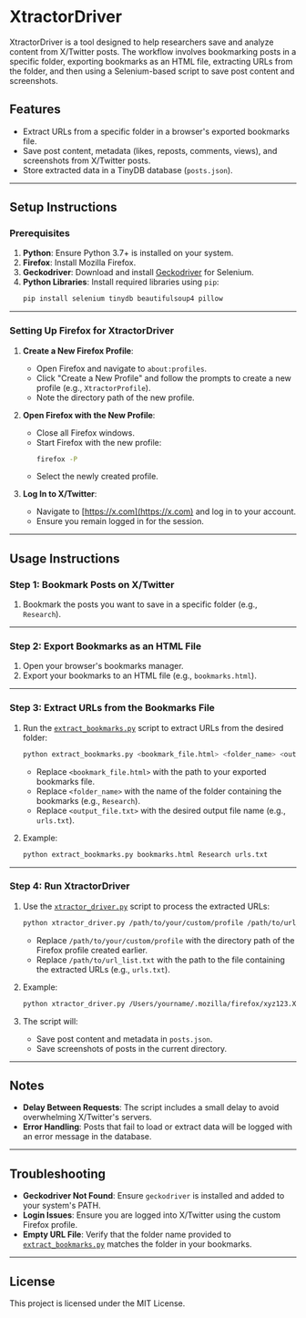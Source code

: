 # XtractorDriver

XtractorDriver is a tool designed to help researchers save and analyze content from X/Twitter posts. The workflow involves bookmarking posts in a specific folder, exporting bookmarks as an HTML file, extracting URLs from the folder, and then using a Selenium-based script to save post content and screenshots.

## Features

- Extract URLs from a specific folder in a browser's exported bookmarks file.
- Save post content, metadata (likes, reposts, comments, views), and screenshots from X/Twitter posts.
- Store extracted data in a TinyDB database (`posts.json`).

---

## Setup Instructions

### Prerequisites

1. **Python**: Ensure Python 3.7+ is installed on your system.
2. **Firefox**: Install Mozilla Firefox.
3. **Geckodriver**: Download and install [Geckodriver](https://github.com/mozilla/geckodriver/releases) for Selenium.
4. **Python Libraries**: Install required libraries using `pip`:
   ```sh
   pip install selenium tinydb beautifulsoup4 pillow
   ```

---

### Setting Up Firefox for XtractorDriver

1. **Create a New Firefox Profile**:
   - Open Firefox and navigate to `about:profiles`.
   - Click "Create a New Profile" and follow the prompts to create a new profile (e.g., `XtractorProfile`).
   - Note the directory path of the new profile.

2. **Open Firefox with the New Profile**:
   - Close all Firefox windows.
   - Start Firefox with the new profile:
     ```sh
     firefox -P
     ```
   - Select the newly created profile.

3. **Log In to X/Twitter**:
   - Navigate to [https://x.com](https://x.com) and log in to your account.
   - Ensure you remain logged in for the session.

---

## Usage Instructions

### Step 1: Bookmark Posts on X/Twitter

1. Bookmark the posts you want to save in a specific folder (e.g., `Research`).

---

### Step 2: Export Bookmarks as an HTML File

1. Open your browser's bookmarks manager.
2. Export your bookmarks to an HTML file (e.g., `bookmarks.html`).

---

### Step 3: Extract URLs from the Bookmarks File

1. Run the [`extract_bookmarks.py`](extract_bookmarks.py) script to extract URLs from the desired folder:
   ```sh
   python extract_bookmarks.py <bookmark_file.html> <folder_name> <output_file.txt>
   ```
   - Replace `<bookmark_file.html>` with the path to your exported bookmarks file.
   - Replace `<folder_name>` with the name of the folder containing the bookmarks (e.g., `Research`).
   - Replace `<output_file.txt>` with the desired output file name (e.g., `urls.txt`).

2. Example:
   ```sh
   python extract_bookmarks.py bookmarks.html Research urls.txt
   ```

---

### Step 4: Run XtractorDriver

1. Use the [`xtractor_driver.py`](xtractor_driver.py) script to process the extracted URLs:
   ```sh
   python xtractor_driver.py /path/to/your/custom/profile /path/to/url_list.txt
   ```
   - Replace `/path/to/your/custom/profile` with the directory path of the Firefox profile created earlier.
   - Replace `/path/to/url_list.txt` with the path to the file containing the extracted URLs (e.g., `urls.txt`).

2. Example:
   ```sh
   python xtractor_driver.py /Users/yourname/.mozilla/firefox/xyz123.XtractorProfile urls.txt
   ```

3. The script will:
   - Save post content and metadata in `posts.json`.
   - Save screenshots of posts in the current directory.

---

## Notes

- **Delay Between Requests**: The script includes a small delay to avoid overwhelming X/Twitter's servers.
- **Error Handling**: Posts that fail to load or extract data will be logged with an error message in the database.

---

## Troubleshooting

- **Geckodriver Not Found**: Ensure `geckodriver` is installed and added to your system's PATH.
- **Login Issues**: Ensure you are logged into X/Twitter using the custom Firefox profile.
- **Empty URL File**: Verify that the folder name provided to [`extract_bookmarks.py`](extract_bookmarks.py) matches the folder in your bookmarks.

---

## License

This project is licensed under the MIT License.